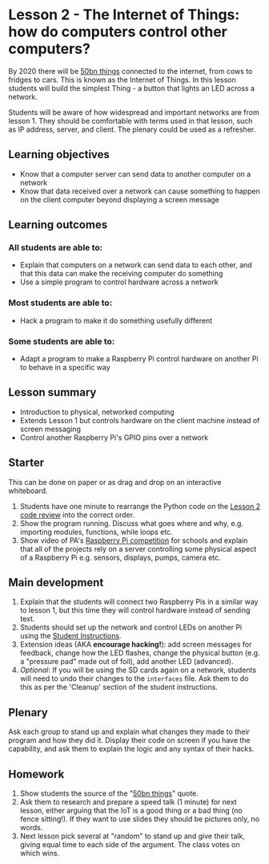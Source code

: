 # Lesson 2 - The Internet of Things: how do computers control other computers?

By 2020 there will be [50bn things](http://newsroom.cisco.com/feature-content?type=webcontent&articleId=1208342) connected to the internet, from cows to fridges to cars. This is known as the Internet of Things. In this lesson students will build the simplest Thing - a button that lights an LED across a network.

Students will be aware of how widespread and important networks are from lesson 1. They should be comfortable with terms used in that lesson, such as IP address, server, and client. The plenary could be used as a refresher.

## Learning objectives

- Know that a computer server can send data to another computer on a network
- Know that data received over a network can cause something to happen on the client computer beyond displaying a screen message

## Learning outcomes

### All students are able to:

- Explain that computers on a network can send data to each other, and that this data can make the receiving computer do something
- Use a simple program to control hardware across a network

### Most students are able to:

- Hack a program to make it do something usefully different

### Some students are able to:

- Adapt a program to make a Raspberry Pi control hardware on another Pi to behave in a specific way

## Lesson summary

- Introduction to physical, networked computing
- Extends Lesson 1 but controls hardware on the client machine instead of screen messaging
- Control another Raspberry Pi's GPIO pins over a network

## Starter

This can be done on paper or as drag and drop on an interactive whiteboard.

1. Students have one minute to rearrange the Python code on the [Lesson 2 code review](lesson-2-code-review.md) into the correct order.
1. Show the program running. Discuss what goes where and why, e.g. importing modules, functions, while loops etc.
1. Show video of PA's [Raspberry Pi competition](https://www.youtube.com/watch?v=x_-ngDlclw0) for schools and explain that all of the projects rely on a server controlling some physical aspect of a Raspberry Pi e.g. sensors, displays, pumps, camera etc.

## Main development

1. Explain that the students will connect two Raspberry Pis in a similar way to lesson 1, but this time they will control hardware instead of sending text.
1. Students should set up the network and control LEDs on another Pi using the [Student Instructions](student-instructions-2.md).
1. Extension ideas (AKA **encourage hacking!**): add screen messages for feedback, change how the LED flashes, change the physical button (e.g. a "pressure pad" made out of foil), add another LED (advanced).
1. *Optional*: If you will be using the SD cards again on a network, students will need to undo their changes to the `interfaces` file. Ask them to do this as per the 'Cleanup' section of the student instructions.

## Plenary

Ask each group to stand up and explain what changes they made to their program and how they did it. Display their code on screen if you have the capability, and ask them to explain the logic and any syntax of their hacks.

## Homework

1. Show students the source of the "[50bn things](http://newsroom.cisco.com/feature-content?type=webcontent&articleId=1208342)" quote.
1. Ask them to research and prepare a speed talk (1 minute) for next lesson, either arguing that the IoT is a good thing or a bad thing (no fence sitting!). If they want to use slides they should be pictures only, no words.
1. Next lesson pick several at "random" to stand up and give their talk, giving equal time to each side of the argument. The class votes on which wins.
